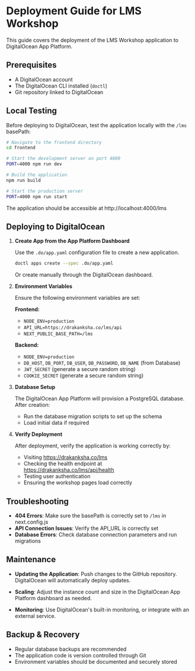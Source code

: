 # Deployment Guide for LMS Workshop

This guide covers the deployment of the LMS Workshop application to DigitalOcean App Platform.

## Prerequisites

- A DigitalOcean account
- The DigitalOcean CLI installed (`doctl`)
- Git repository linked to DigitalOcean

## Local Testing

Before deploying to DigitalOcean, test the application locally with the `/lms` basePath:

```bash
# Navigate to the frontend directory
cd frontend

# Start the development server on port 4000
PORT=4000 npm run dev

# Build the application
npm run build

# Start the production server
PORT=4000 npm run start
```

The application should be accessible at http://localhost:4000/lms

## Deploying to DigitalOcean

1. **Create App from the App Platform Dashboard**

   Use the `.do/app.yaml` configuration file to create a new application.

   ```bash
   doctl apps create --spec .do/app.yaml
   ```

   Or create manually through the DigitalOcean dashboard.

2. **Environment Variables**

   Ensure the following environment variables are set:

   **Frontend:**
   - `NODE_ENV=production`
   - `API_URL=https://drakanksha.co/lms/api`
   - `NEXT_PUBLIC_BASE_PATH=/lms`

   **Backend:**
   - `NODE_ENV=production`
   - `DB_HOST`, `DB_PORT`, `DB_USER`, `DB_PASSWORD`, `DB_NAME` (from Database)
   - `JWT_SECRET` (generate a secure random string)
   - `COOKIE_SECRET` (generate a secure random string)

3. **Database Setup**

   The DigitalOcean App Platform will provision a PostgreSQL database. After creation:

   - Run the database migration scripts to set up the schema
   - Load initial data if required

4. **Verify Deployment**

   After deployment, verify the application is working correctly by:

   - Visiting https://drakanksha.co/lms
   - Checking the health endpoint at https://drakanksha.co/lms/api/health
   - Testing user authentication
   - Ensuring the workshop pages load correctly

## Troubleshooting

- **404 Errors**: Make sure the basePath is correctly set to `/lms` in next.config.js
- **API Connection Issues**: Verify the API_URL is correctly set
- **Database Errors**: Check database connection parameters and run migrations

## Maintenance

- **Updating the Application**:
  Push changes to the GitHub repository. DigitalOcean will automatically deploy updates.

- **Scaling**:
  Adjust the instance count and size in the DigitalOcean App Platform dashboard as needed.

- **Monitoring**:
  Use DigitalOcean's built-in monitoring, or integrate with an external service.

## Backup & Recovery

- Regular database backups are recommended
- The application code is version controlled through Git
- Environment variables should be documented and securely stored 
